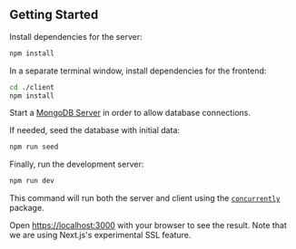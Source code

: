 ## Getting Started

Install dependencies for the server:

```bash
npm install
```

In a separate terminal window, install dependencies for the frontend:

```bash
cd ./client
npm install
```

Start a [MongoDB Server](https://www.mongodb.com/docs/manual/installation/) in order to allow database connections.

If needed, seed the database with initial data:

```bash
npm run seed
```

Finally, run the development server:

```bash
npm run dev
```

This command will run both the server and client using the [`concurrently`](https://github.com/open-cli-tools/concurrently) package.

Open [https://localhost:3000](https://localhost:3000) with your browser to see the result. Note that we are using Next.js's experimental SSL feature.
